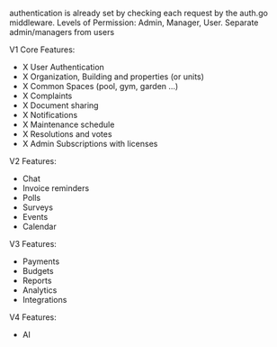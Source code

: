 authentication is already set by checking each request by the auth.go middleware.
Levels of Permission: Admin, Manager, User.
Separate admin/managers from users

V1 Core Features:
- X User Authentication
- X Organization, Building and properties (or units)
- X Common Spaces (pool, gym, garden ...)
- X Complaints
- X Document sharing
- X Notifications
- X Maintenance schedule
- X Resolutions and votes
- X Admin Subscriptions with licenses

V2 Features:
- Chat
- Invoice reminders
- Polls
- Surveys
- Events
- Calendar

V3 Features:
- Payments
- Budgets
- Reports
- Analytics
- Integrations

V4 Features:
- AI